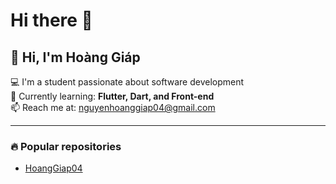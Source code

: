 # Hi there 👋

## 👋 Hi, I'm Hoàng Giáp  

💻 I'm a student passionate about software development  
🌱 Currently learning: **Flutter, Dart, and Front-end**  
📫 Reach me at: [nguyenhoanggiap04@gmail.com](mailto:nguyenhoanggiap04@gmail.com)

---

### 🔥 Popular repositories
- [HoangGiap04](https://github.com/HoangGiap04)
